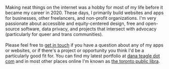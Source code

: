Making neat things on the internet was a hobby for most of my life before it became my career in 2020. These days, I primarily build websites and apps for businesses, other freelancers, and non-profit organizations. I'm very passionate about accessible and equity-centered design, free and open-source software, data privacy, and projects that intersect with advocacy (particularly for queer and trans communities).
<br/><br/>
Please feel free to [get in touch](mailto:contact@danateagle.com) if you have a question about any of my apps or websites, or if there's a project or opportunity you think I'd be a particularly good fit for. You can find my latest portfolio at [dana teagle dot com](https://danateagle.com) and in most other places online I'm known as [the toronto public libra](https://danateagle.com/alt).
